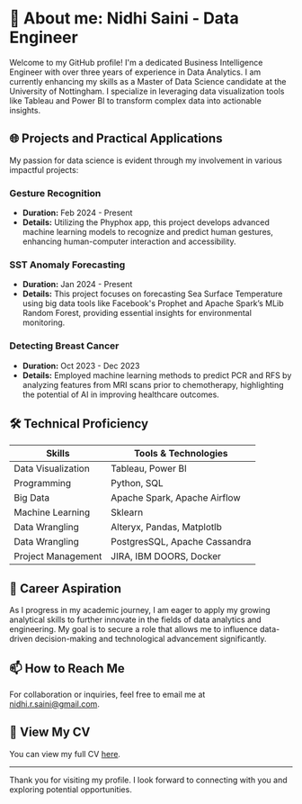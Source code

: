 # 🚀 About me: Nidhi Saini - Data Engineer

Welcome to my GitHub profile! I'm a dedicated Business Intelligence Engineer with over three years of experience in Data Analytics. I am currently enhancing my skills as a Master of Data Science candidate at the University of Nottingham. I specialize in leveraging data visualization tools like Tableau and Power BI to transform complex data into actionable insights.

## 🌐 Projects and Practical Applications

My passion for data science is evident through my involvement in various impactful projects:

### Gesture Recognition
- **Duration:** Feb 2024 - Present
- **Details:** Utilizing the Phyphox app, this project develops advanced machine learning models to recognize and predict human gestures, enhancing human-computer interaction and accessibility.

### SST Anomaly Forecasting
- **Duration:** Jan 2024 - Present
- **Details:** This project focuses on forecasting Sea Surface Temperature using big data tools like Facebook's Prophet and Apache Spark’s MLib Random Forest, providing essential insights for environmental monitoring.

### Detecting Breast Cancer
- **Duration:** Oct 2023 - Dec 2023
- **Details:** Employed machine learning methods to predict PCR and RFS by analyzing features from MRI scans prior to chemotherapy, highlighting the potential of AI in improving healthcare outcomes.

## 🛠 Technical Proficiency

| Skills          | Tools & Technologies             |
|-----------------|----------------------------------|
| Data Visualization | Tableau, Power BI                |
| Programming     | Python, SQL                      |
| Big Data        | Apache Spark, Apache Airflow     |
| Machine Learning| Sklearn             |
| Data Wrangling  | Alteryx, Pandas, Matplotlb              |
| Data Wrangling  | PostgresSQL, Apache Cassandra             |
| Project Management | JIRA, IBM DOORS, Docker                          |

## 🌟 Career Aspiration
As I progress in my academic journey, I am eager to apply my growing analytical skills to further innovate in the fields of data analytics and engineering. My goal is to secure a role that allows me to influence data-driven decision-making and technological advancement significantly.

## 📫 How to Reach Me
For collaboration or inquiries, feel free to email me at [nidhi.r.saini@gmail.com](mailto:nidhi.r.saini@gmail.com).


## 📄 View My CV
You can view my full CV [here]((https://drive.google.com/file/d/1QRC8zcK1Zp6wvKHaz39kvR3JghKczi6z/view?usp=sharing)).

---

Thank you for visiting my profile. I look forward to connecting with you and exploring potential opportunities.

